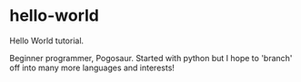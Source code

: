# hello-world
Hello World tutorial.

Beginner programmer, Pogosaur. Started with python but I hope to 'branch' off into many more languages and interests!
